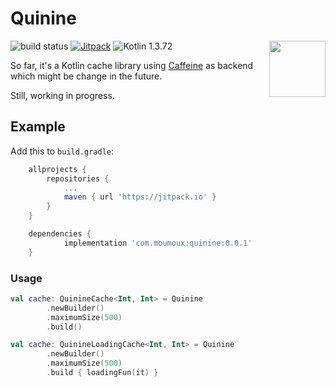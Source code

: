# Quinine
![build status](https://github.com/Project5E/quinine/workflows/build/badge.svg)
[![Jitpack](https://jitpack.io/v/com.moumoux/quinine.svg)](https://jitpack.io/#com.moumoux/quinine)
![Kotlin 1.3.72](https://img.shields.io/badge/Kotlin-1.3.72-orange)
<a href="https://github.com/Project5E/quinine/wiki">
<img align="right" height="90px" src="https://upload.wikimedia.org/wikipedia/commons/e/e4/Quinine-2D-skeletal.png">
</a>

So far, it's a Kotlin cache library using [Caffeine](https://github.com/ben-manes/caffeine)
as backend which might be change in the future.

Still, working in progress.


## Example

Add this to `build.gradle`:
```gradle
	allprojects {
		repositories {
			...
			maven { url 'https://jitpack.io' }
		}
	}
```
```gradle
	dependencies {
	        implementation 'com.moumoux:quinine:0.0.1'
	}
```

### Usage

```kotlin
val cache: QuinineCache<Int, Int> = Quinine
        .newBuilder()
        .maximumSize(500)
        .build()
```
```kotlin
val cache: QuinineLoadingCache<Int, Int> = Quinine
        .newBuilder()
        .maximumSize(500)
        .build { loadingFun(it) }
```
